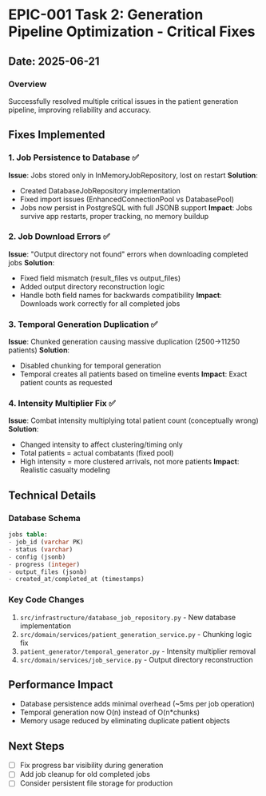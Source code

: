 # EPIC-001 Task 2: Generation Pipeline Optimization - Critical Fixes

## Date: 2025-06-21

### Overview
Successfully resolved multiple critical issues in the patient generation pipeline, improving reliability and accuracy.

## Fixes Implemented

### 1. Job Persistence to Database ✅
**Issue**: Jobs stored only in InMemoryJobRepository, lost on restart
**Solution**: 
- Created DatabaseJobRepository implementation
- Fixed import issues (EnhancedConnectionPool vs DatabasePool)
- Jobs now persist in PostgreSQL with full JSONB support
**Impact**: Jobs survive app restarts, proper tracking, no memory buildup

### 2. Job Download Errors ✅
**Issue**: "Output directory not found" errors when downloading completed jobs
**Solution**:
- Fixed field mismatch (result_files vs output_files)
- Added output directory reconstruction logic
- Handle both field names for backwards compatibility
**Impact**: Downloads work correctly for all completed jobs

### 3. Temporal Generation Duplication ✅
**Issue**: Chunked generation causing massive duplication (2500→11250 patients)
**Solution**:
- Disabled chunking for temporal generation
- Temporal creates all patients based on timeline events
**Impact**: Exact patient counts as requested

### 4. Intensity Multiplier Fix ✅
**Issue**: Combat intensity multiplying total patient count (conceptually wrong)
**Solution**:
- Changed intensity to affect clustering/timing only
- Total patients = actual combatants (fixed pool)
- High intensity = more clustered arrivals, not more patients
**Impact**: Realistic casualty modeling

## Technical Details

### Database Schema
```sql
jobs table:
- job_id (varchar PK)
- status (varchar)
- config (jsonb)
- progress (integer)
- output_files (jsonb)
- created_at/completed_at (timestamps)
```

### Key Code Changes
1. `src/infrastructure/database_job_repository.py` - New database implementation
2. `src/domain/services/patient_generation_service.py` - Chunking logic fix
3. `patient_generator/temporal_generator.py` - Intensity multiplier removal
4. `src/domain/services/job_service.py` - Output directory reconstruction

## Performance Impact
- Database persistence adds minimal overhead (~5ms per job operation)
- Temporal generation now O(n) instead of O(n*chunks)
- Memory usage reduced by eliminating duplicate patient objects

## Next Steps
- [ ] Fix progress bar visibility during generation
- [ ] Add job cleanup for old completed jobs
- [ ] Consider persistent file storage for production